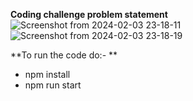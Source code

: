 **Coding challenge problem statement**![Screenshot from 2024-02-03 23-18-11](https://github.com/satadhi/react-challenges/assets/25204832/35003c66-f06b-411e-b42b-f8214840919e)
![Screenshot from 2024-02-03 23-18-19](https://github.com/satadhi/react-challenges/assets/25204832/f33a1755-8f2e-40b4-950e-33104f8dea45)

**To run the code do:- **
- npm install
- npm run start

